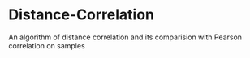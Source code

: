 # Distance-Correlation
An algorithm of distance correlation and its comparision with Pearson correlation on samples
